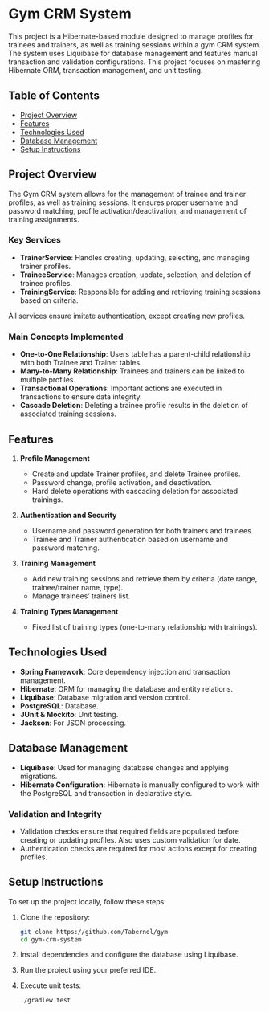 
# Gym CRM System

This project is a Hibernate-based module designed to manage profiles for trainees and trainers, as well as training sessions within a gym CRM system. The system uses Liquibase for database management and features manual transaction and validation configurations. This project focuses on mastering Hibernate ORM, transaction management, and unit testing.

## Table of Contents

- [Project Overview](#project-overview)
- [Features](#features)
- [Technologies Used](#technologies-used)
- [Database Management](#database-management)
- [Setup Instructions](#setup-instructions)

## Project Overview

The Gym CRM system allows for the management of trainee and trainer profiles, as well as training sessions. It ensures proper username and password matching, profile activation/deactivation, and management of training assignments.

### Key Services

- **TrainerService**: Handles creating, updating, selecting, and managing trainer profiles.
- **TraineeService**: Manages creation, update, selection, and deletion of trainee profiles.
- **TrainingService**: Responsible for adding and retrieving training sessions based on criteria.

All services ensure imitate authentication, except creating new profiles.

### Main Concepts Implemented

- **One-to-One Relationship**: Users table has a parent-child relationship with both Trainee and Trainer tables.
- **Many-to-Many Relationship**: Trainees and trainers can be linked to multiple profiles.
- **Transactional Operations**: Important actions are executed in transactions to ensure data integrity.
- **Cascade Deletion**: Deleting a trainee profile results in the deletion of associated training sessions.

## Features

1. **Profile Management**
    - Create and update Trainer profiles, and delete Trainee profiles.
    - Password change, profile activation, and deactivation.
    - Hard delete operations with cascading deletion for associated trainings.

2. **Authentication and Security**
    - Username and password generation for both trainers and trainees.
    - Trainee and Trainer authentication based on username and password matching.

3. **Training Management**
    - Add new training sessions and retrieve them by criteria (date range, trainee/trainer name, type).
    - Manage trainees’ trainers list.

4. **Training Types Management**
    - Fixed list of training types (one-to-many relationship with trainings).

## Technologies Used

- **Spring Framework**: Core dependency injection and transaction management.
- **Hibernate**: ORM for managing the database and entity relations.
- **Liquibase**: Database migration and version control.
- **PostgreSQL**: Database.
- **JUnit & Mockito**: Unit testing.
- **Jackson**: For JSON processing.

## Database Management

- **Liquibase**: Used for managing database changes and applying migrations.
- **Hibernate Configuration**: Hibernate is manually configured to work with the PostgreSQL and transaction in declarative style.

### Validation and Integrity

- Validation checks ensure that required fields are populated before creating or updating profiles. Also uses custom validation for date.
- Authentication checks are required for most actions except for creating profiles.

## Setup Instructions

To set up the project locally, follow these steps:

1. Clone the repository:

   ```bash
   git clone https://github.com/Tabernol/gym
   cd gym-crm-system
   ```

2. Install dependencies and configure the database using Liquibase.

3. Run the project using your preferred IDE.

4. Execute unit tests:

   ```bash
   ./gradlew test
   ```

